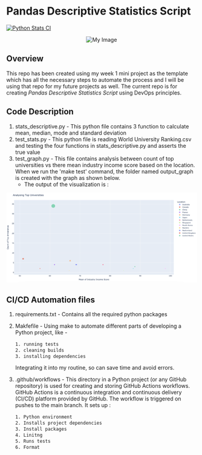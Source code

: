 # Pandas Descriptive Statistics Script 

[![Python Stats CI](https://github.com/nogibjj/IDS-Week2_MiniProject_us26/actions/workflows/main.yml/badge.svg)](https://github.com/nogibjj/IDS-Week2_MiniProject_us26/actions/workflows/main.yml)

<p align="center">
  <img width="250" src="https://upload.wikimedia.org/wikipedia/commons/thumb/4/44/Standard_Normal_Distribution.png/1920px-Standard_Normal_Distribution.png" alt="My Image">
</p>

## Overview

This repo has been created using my week 1 mini project as the template which has all the necessary steps to automate the process and I will be using that repo for my future projects as well. 
The current repo is for creating _*Pandas Descriptive Statistics Script*_ using DevOps principles.


## Code Description

1. stats_descriptive.py - This python file contains 3 function to calculate mean, median,  mode and standard deviation 
2. test_stats.py - This python file is reading World University Ranking.csv and testing the four functions in stats_descriptive.py and asserts the true value
3. test_graph.py - This file contains analysis between count of top universities vs there mean industry income score based on the location. When we run the 'make test' command, the folder named output_graph is created with the graph as shown below.
   - The output of the visualization is :

<p align="center">
  <img width="650" src="https://github.com/nogibjj/IDS-Week2_MiniProject_us26/blob/main/visualization.png" alt="My Image1">
</p>

## CI/CD Automation files

1. requirements.txt - Contains all the required python packages
2. Makfefile - Using make to automate different parts of developing a Python project, like -
   
       1. running tests
       2. cleaning builds
       3. installing dependencies
   
   Integrating it into my routine, so can save time and avoid errors.
   
5. .github/workflows - This directory in a Python project (or any GitHub repository) is used for creating and storing GitHub Actions workflows. GitHub Actions is a continuous integration and continuous delivery                           (CI/CD) platform provided by GitHub. The workflow is triggered on pushes to the main branch. It sets up :
   
       1. Python environment
       2. Installs project dependencies
       3. Install packages
       4. Linitng
       5. Runs tests
       6. Format
    

